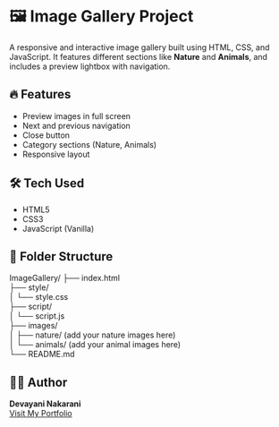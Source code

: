 # 🖼️ Image Gallery Project

A responsive and interactive image gallery built using HTML, CSS, and JavaScript. It features different sections like **Nature** and **Animals**, and includes a preview lightbox with navigation.

## 🔥 Features

- Preview images in full screen
- Next and previous navigation
- Close button
- Category sections (Nature, Animals)
- Responsive layout

## 🛠️ Tech Used

- HTML5
- CSS3
- JavaScript (Vanilla)

## 📂 Folder Structure

ImageGallery/
├── index.html  
├── style/  
│   └── style.css  
├── script/  
│   └── script.js  
├── images/  
│   ├── nature/ (add your nature images here)  
│   └── animals/ (add your animal images here)  
└── README.md


## 👩‍💻 Author

**Devayani Nakarani**  
[Visit My Portfolio](https://devayani-portfolio.netlify.app)
